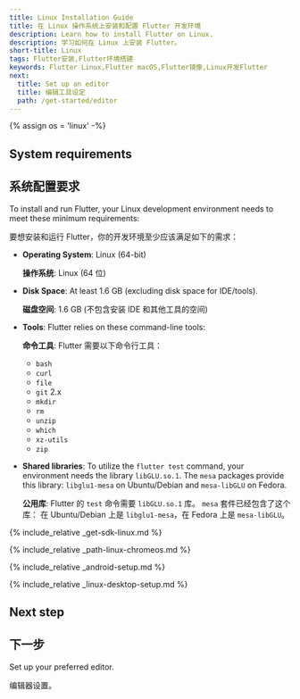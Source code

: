 ```yaml
---
title: Linux Installation Guide
title: 在 Linux 操作系统上安装和配置 Flutter 开发环境
description: Learn how to install Flutter on Linux.
description: 学习如何在 Linux 上安装 Flutter。
short-title: Linux
tags: Flutter安装,Flutter环境搭建
keywords: Flutter Linux,Flutter macOS,Flutter镜像,Linux开发Flutter
next:
  title: Set up an editor
  title: 编辑工具设定
  path: /get-started/editor
---
```


{% assign os = 'linux' -%}

## System requirements

## 系统配置要求

To install and run Flutter,
your Linux development environment needs to meet these minimum requirements:

要想安装和运行 Flutter，你的开发环境至少应该满足如下的需求：

- **Operating System**: Linux (64-bit)

  **操作系统**: Linux (64 位)

- **Disk Space**: At least 1.6 GB (excluding disk space for IDE/tools).

  **磁盘空间**: 1.6 GB (不包含安装 IDE 和其他工具的空间)

- **Tools**: Flutter relies on these command-line tools:

  **命令工具**: Flutter 需要以下命令行工具：

  - `bash`
  - `curl`
  - `file`
  - `git` 2.x
  - `mkdir`
  - `rm`
  - `unzip`
  - `which`
  - `xz-utils`
  - `zip`

- **Shared libraries**: To utilize the `flutter test` command,
  your environment needs the library `libGLU.so.1`.
  The `mesa` packages provide this library:
  `libglu1-mesa` on Ubuntu/Debian and `mesa-libGLU` on Fedora.

  **公用库**: Flutter 的 `test` 命令需要 `libGLU.so.1` 库。
  `mesa` 套件已经包含了这个库：
  在 Ubuntu/Debian 上是 `libglu1-mesa`，在 Fedora 上是 `mesa-libGLU`。

{% include_relative _get-sdk-linux.md %}

{% include_relative _path-linux-chromeos.md %}

{% include_relative _android-setup.md %}

{% include_relative _linux-desktop-setup.md %}

## Next step

## 下一步

Set up your preferred editor.

编辑器设置。

